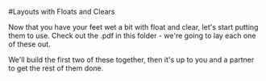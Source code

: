 #Layouts with Floats and Clears

Now that you have your feet wet a bit with float and clear, let's start putting them to use. Check out the .pdf in this folder - we're going to lay each one of these out.

We'll build the first two of these together, then it's up to you and a partner to get the rest of them done.
